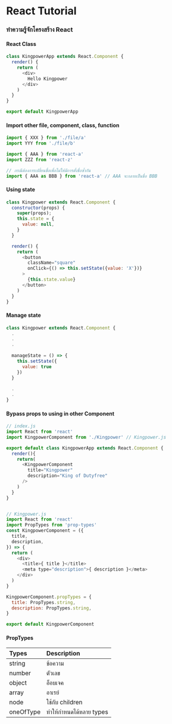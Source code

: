 
# React Tutorial

### ทำความรู้จักโครงสร้าง React

#### React Class
```javascript
class KingpowerApp extends React.Component {
  render() {
    return (
      <div>
        Hello Kingpower
      </div>
    )
  }
}

export default KingpowerApp
```

#### Import other file, component, class, function
```javascript
import { XXX } from './file/a'
import YYY from './file/b'

import { AAA } from 'react-a'
import ZZZ from 'react-z'

// กรณีต้องการเปลี่ยนชื่อเพื่อไม่ให้มีการตั้งชื่อซ้ำกัน
import { AAA as BBB } from 'react-a' // AAA จะกลายเป็นชื่อ BBB
```

#### Using state
```javascript
class Kingpower extends React.Component {
  constructor(props) {
    super(props);
    this.state = {
      value: null,
    }
  }

  render() {
    return (
      <button
        className="square"
        onClick={() => this.setState({value: 'X'})}
      >
        {this.state.value}
      </button>
    )
  }
}
```

#### Manage state
```javascript
class Kingpower extends React.Component {
  .
  .
  .
  
  manageState = () => {
    this.setState({
      value: true
    })
  }
  
  .
  .
}
```

#### Bypass props to using in other Component
```javascript
// index.js
import React from 'react'
import KingpowerComponent from './Kingpower' // Kingpower.js

export default class KingpowerApp extends React.Component {
  render(){
    return(
      <KingpowerComponent
        title="Kingpower"
        description="King of Dutyfree"
      />
    )
  }
}


// Kingpower.js
import React from 'react'
import PropTypes from 'prop-types'
const KingpowerComponent = ({
  title,
  description,
}) => {
  return (
    <div>
      <title>{ title }</title>
      <meta type="description">{ description }</meta>
    </div>
  )
}

KingpowerComponent.propTypes = {
  title: PropTypes.string,
  description: PropTypes.string,
}

export default KingpowerComponent

```

#### PropTypes
|Types|Description|
|:-----|:----|
|string|ข้อความ|
|number|ตัวเลข|
|object|อ็อบเจค|
|array|อาเรย์|
|node|ใช้กับ children|
|oneOfType|ทำให้กำหนดได้หลาย types|


